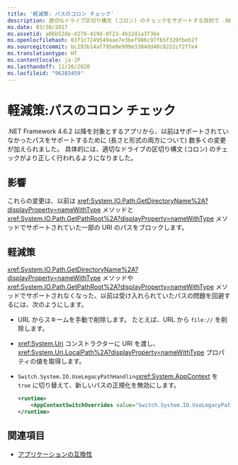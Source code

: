 ```yaml
---
title: '軽減策: パスのコロン チェック'
description: 適切なドライブ区切り構文 (コロン) のチェックをサポートする目的で .NET Framework 4.6.2 で行われた変更について説明します。
ms.date: 03/30/2017
ms.assetid: a0bb52de-d279-419d-8f23-4b12d1a3f36e
ms.openlocfilehash: 03f1c7249549aae7e3bef986c97fb5f320fbeb2f
ms.sourcegitcommit: bc293b14af795e0e999e3304dd40c0222cf2ffe4
ms.translationtype: HT
ms.contentlocale: ja-JP
ms.lasthandoff: 11/26/2020
ms.locfileid: "96283459"
---
```

# <a name="mitigation-path-colon-checks"></a>軽減策:パスのコロン チェック

.NET Framework 4.6.2 以降を対象とするアプリから、以前はサポートされていなかったパスをサポートするために (長さと形式の両方について) 数多くの変更が加えられました。 具体的には、適切なドライブの区切り構文 (コロン) のチェックがより正しく行われるようになりました。  
  
## <a name="impact"></a>影響  

 これらの変更は、以前は <xref:System.IO.Path.GetDirectoryName%2A?displayProperty=nameWithType> メソッドと <xref:System.IO.Path.GetPathRoot%2A?displayProperty=nameWithType> メソッドでサポートされていた一部の URI のパスをブロックします。  
  
## <a name="mitigation"></a>軽減策  

 <xref:System.IO.Path.GetDirectoryName%2A?displayProperty=nameWithType> メソッドや <xref:System.IO.Path.GetPathRoot%2A?displayProperty=nameWithType> メソッドでサポートされなくなった、以前は受け入れられていたパスの問題を回避するには、次のようにします。  
  
- URL からスキームを手動で削除します。 たとえば、URL から `file://` を削除します。  
  
- <xref:System.Uri> コンストラクターに URI を渡し、<xref:System.Uri.LocalPath%2A?displayProperty=nameWithType> プロパティの値を取得します。  
  
- `Switch.System.IO.UseLegacyPathHandling`<xref:System.AppContext> を `true` に切り替えて、新しいパスの正規化を無効にします。  
  
    ```xml  
    <runtime>  
        <AppContextSwitchOverrides value="Switch.System.IO.UseLegacyPathHandling=true" />
    </runtime>  
    ```  
  
## <a name="see-also"></a>関連項目

- [アプリケーションの互換性](application-compatibility.md)

